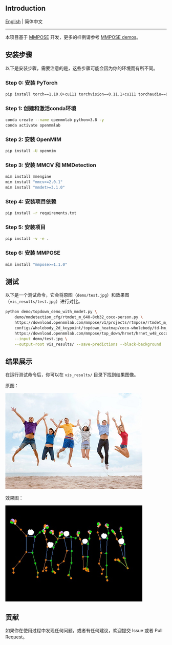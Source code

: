## Introduction

[English](./README.md) | 简体中文

---

本项目基于 [MMPOSE](https://github.com/open-mmlab/mmpose.git) 开发，更多的样例请参考 [MMPOSE demos](https://mmpose.readthedocs.io/en/latest/demos.html)。

## 安装步骤

以下是安装步骤，需要注意的是，这些步骤可能会因为你的环境而有所不同。

### Step 0: 安装 PyTorch

```bash
pip install torch==1.10.0+cu111 torchvision==0.11.1+cu111 torchaudio==0.10.0+cu111 -f https://download.pytorch.org/whl/cu111/torch_stable.html 
```

### Step 1: 创建和激活conda环境

```bash
conda create --name openmmlab python=3.8 -y
conda activate openmmlab
```

### Step 2: 安装 OpenMIM

```bash
pip install -U openmim
```

### Step 3: 安装 MMCV 和 MMDetection

```bash
mim install mmengine
mim install "mmcv>=2.0.1"
mim install "mmdet>=3.1.0" 
```

### Step 4: 安装项目依赖

```bash
pip install -r requirements.txt
```

### Step 5: 安装项目

```bash
pip install -v -e .  
```

### Step 6: 安装 MMPOSE

```bash
mim install "mmpose>=1.1.0"
```

## 测试

以下是一个测试命令，它会将原图（`demo/test.jpg`）和效果图（`vis_results/test.jpg`）进行对比。

```bash
python demo/topdown_demo_with_mmdet.py \
    demo/mmdetection_cfg/rtmdet_m_640-8xb32_coco-person.py \
    https://download.openmmlab.com/mmpose/v1/projects/rtmpose/rtmdet_m_8xb32-100e_coco-obj365-person-235e8209.pth \
    configs/wholebody_2d_keypoint/topdown_heatmap/coco-wholebody/td-hm_hrnet-w48_dark-8xb32-210e_coco-wholebody-384x288.py \
    https://download.openmmlab.com/mmpose/top_down/hrnet/hrnet_w48_coco_wholebody_384x288_dark-f5726563_20200918.pth \
    --input demo/test.jpg \
    --output-root vis_results/ --save-predictions --black-background
```

## 结果展示

在运行测试命令后，你可以在 `vis_results/` 目录下找到结果图像。

原图：

![原图](demo/test.jpg)

效果图：

![效果图](vis_results/test.jpg)

## 贡献

如果你在使用过程中发现任何问题，或者有任何建议，欢迎提交 Issue 或者 Pull Request。